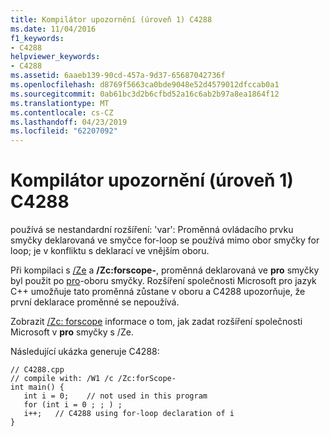 ```yaml
---
title: Kompilátor upozornění (úroveň 1) C4288
ms.date: 11/04/2016
f1_keywords:
- C4288
helpviewer_keywords:
- C4288
ms.assetid: 6aaeb139-90cd-457a-9d37-65687042736f
ms.openlocfilehash: d8769f5663ca0bde9048e52d4579012dfccab0a1
ms.sourcegitcommit: 0ab61bc3d2b6cfbd52a16c6ab2b97a8ea1864f12
ms.translationtype: MT
ms.contentlocale: cs-CZ
ms.lasthandoff: 04/23/2019
ms.locfileid: "62207092"
---
```

# <a name="compiler-warning-level-1-c4288"></a>Kompilátor upozornění (úroveň 1) C4288

používá se nestandardní rozšíření: 'var': Proměnná ovládacího prvku smyčky deklarovaná ve smyčce for-loop se používá mimo obor smyčky for loop; je v konfliktu s deklarací ve vnějším oboru.

Při kompilaci s [/Ze](../../build/reference/za-ze-disable-language-extensions.md) a **/Zc:forscope-**, proměnná deklarovaná ve **pro** smyčky byl použit po [pro](../../cpp/for-statement-cpp.md)-oboru smyčky. Rozšíření společnosti Microsoft pro jazyk C++ umožňuje tato proměnná zůstane v oboru a C4288 upozorňuje, že první deklarace proměnné se nepoužívá.

Zobrazit [/Zc: forscope](../../build/reference/zc-forscope-force-conformance-in-for-loop-scope.md) informace o tom, jak zadat rozšíření společnosti Microsoft v **pro** smyčky s /Ze.

Následující ukázka generuje C4288:

```
// C4288.cpp
// compile with: /W1 /c /Zc:forScope-
int main() {
   int i = 0;    // not used in this program
   for (int i = 0 ; ; ) ;
   i++;   // C4288 using for-loop declaration of i
}
```